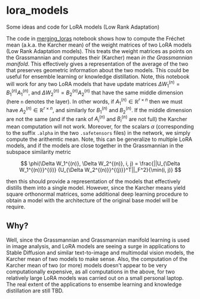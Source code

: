 # lora_models
Some ideas and code for LoRA models (Low Rank Adaptation)

The code in [merging_loras](https://github.com/Amelie-Schreiber/lora_models/blob/main/merging_loras.ipynb) notebook shows how to compute the Fréchet mean (a.k.a. the Karcher mean) of the weight matrices of two LoRA models (Low Rank Adaptation models). This treats the weight matrices as points on the Grassmannian and computes their (Karcher) mean *in the Grassmannian manifold*. This effectively gives a representation of the average of the two that preserves geometric information about the two models. This could be useful for ensemble learning or knowledge distillation. Note, this notebook will work for any two LoRA models that have update matrices $\Delta W_1^{(n)} = B_1^{(n)}A_1^{(n)}$, and $\Delta W_2^{(n)} = B_2^{(n)}A_2^{(n)}$ that have the same middle dimension (here `n` denotes the layer). In other words, if $A_1^{(n)} \in \mathbb{R}^{r \times n}$ then we must have $A_2^{(n)} \in \mathbb{R}^{r \times n}$, and similarly for $B_1^{(n)}$ and $B_2^{(n)}$. If the middle dimension are not the same (and if the rank of $A_i^{(n)}$ and $B_i^{(n)}$ are not full) the Karcher mean computation will not work. Moreover, for the scalars $\alpha$ (corresponding to the suffix `.alpha` in the two `.safetensors` files) in the network, we simply compute the arithemtic mean. Note, this can be generalize to multiple LoRA models, and if the models are close together in the Grassmannian in the subspace similarity metric 

$$
\phi(\Delta W_1^{(n)}, \Delta W_2^{(n)}, i, j) = \frac{||U_{\Delta W_1^{(n)}}^{(i)} {U_{\Delta W_2^{(n)}}^{(j)}}^T||_F^2}{\min(i, j)}
$$

then this should provide a representation of the models that effectively distills them into a single model. However, since the Karcher means yield square orthonormal matrices, some additional deep learning procedure to obtain a model with the architecture of the original base model will be require. 

## Why?

Well, since the Grassmannian and Grassmannian manifold learning is used in image analysis, and LoRA models are seeing a surge in applications to Stable Diffusion and similar text-to-image and multimodal vision models, the Karcher mean of two models to make sense. Also, the computation of the Karcher mean of two (or more) models doesn't appear to be very computationally expensive, as all computations in the above, for two relatively large LoRA models was carried out on a small personal laptop. The real extent of the applications to ensembe learning and knowledge distillation are still TBD. 

